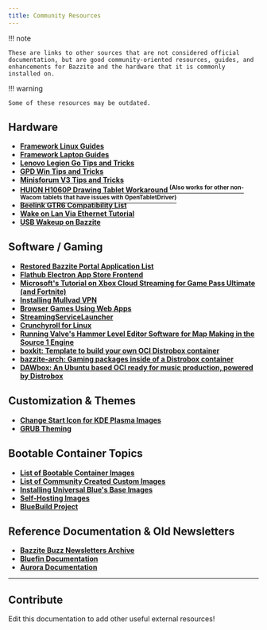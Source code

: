 ```yaml
---
title: Community Resources
---
```

!!! note

    These are links to other sources that are not considered official documentation, but are good community-oriented resources, guides, and enhancements for Bazzite and the hardware that it is commonly installed on.

!!! warning

    Some of these resources may be outdated.

## Hardware

- [**Framework Linux Guides**](https://knowledgebase.frame.work/categories/linux-S1IUEcFbkx)
- [**Framework Laptop Guides**](https://guides.frame.work/)
- [**Lenovo Legion Go Tips and Tricks**](https://github.com/aarron-lee/legion-go-tricks)
- [**GPD Win Tips and Tricks**](https://github.com/aarron-lee/gpd-win-tricks)
- [**Minisforum V3 Tips and Tricks**](https://github.com/aarron-lee/awesome-minisforum-v3)
- [**HUION H1060P Drawing Tablet Workaround <sup>(Also works for other non-Wacom tablets that have issues with OpenTabletDriver)</sup>**](https://www.answeroverflow.com/m/1275988149402861709)
- [**Beelink GTR6 Compatibility List**](https://docs.google.com/spreadsheets/d/1stEL43uuNny6HV4HhV347T0iEprstmahngEJEOqz_b4/)
- [**Wake on Lan Via Ethernet Tutorial**](https://universal-blue.discourse.group/t/is-wake-on-lan-supported/1165/6)
- [**USB Wakeup on Bazzite**](https://arnaught.neocities.org/blog/2024/12/28/bazzite-usb-wakeup)

## Software / Gaming

- [**Restored Bazzite Portal Application List**](https://universal-blue.discourse.group/t/old-bazzite-portal-flatpak-list-restored-as-a-forum-post/5440)
- [**Flathub Electron App Store Frontend**](https://github.com/aarron-lee/flathub-electron)
- [**Microsoft's Tutorial on Xbox Cloud Streaming for Game Pass Ultimate (and Fortnite)**](https://support.microsoft.com/en-us/topic/xbox-cloud-gaming-in-microsoft-edge-with-steam-deck-43dd011b-0ce8-4810-8302-965be6d53296)
- [**Installing Mullvad VPN**](https://docs.getaurora.dev/guides/layerapp/)
- [**Browser Games Using Web Apps**](https://universal-blue.discourse.group/t/how-to-run-old-browser-games-with-web-apps/486)
- [**StreamingServiceLauncher**](https://github.com/aarron-lee/StreamingServiceLauncher)
- [**Crunchyroll for Linux**](https://github.com/aarron-lee/crunchyroll-linux)
- [**Running Valve's Hammer Level Editor Software for Map Making in the Source 1 Engine**](https://andrealmeid.com/post/2020-05-28-csgo-hammer-linux/)
- [**boxkit: Template to build your own OCI Distrobox container**](https://github.com/ublue-os/boxkit) 
- [**bazzite-arch: Gaming packages inside of a Distrobox container**](https://github.com/ublue-os/bazzite-arch)
- [**DAWbox: An Ubuntu based OCI ready for music production, powered by Distrobox**](https://github.com/Messaiga/DAWbox)


## Customization & Themes

- [**Change Start Icon for KDE Plasma Images**](https://docs.getaurora.dev/guides/start-icon/)
- [**GRUB Theming**](https://universal-blue.discourse.group/t/grub-theming-guide-for-silverblue-ublue/370)

## Bootable Container Topics

- [**List of Bootable Container Images**](https://workshop.blue-build.org/images)
- [**List of Community Created Custom Images**](https://universal-blue.discourse.group/t/list-of-community-created-custom-images/340)
- [**Installing Universal Blue's Base Images**](https://universal-blue.discourse.group/t/how-to-install-universal-blues-base-images/868)
- [**Self-Hosting Images**](https://universal-blue.discourse.group/t/self-hosters-the-forge-needs-your-eyes-and-hands/1566)
- [**BlueBuild Project**](https://blue-build.org/)

## Reference Documentation & Old Newsletters

- [**Bazzite Buzz Newsletters Archive**](https://universal-blue.discourse.group/t/bazzite-newsletters/2252)
- [**Bluefin Documentation**](https://docs.projectbluefin.io/)
- [**Aurora Documentation**](https://docs.getaurora.dev/)

<hr>

## Contribute

Edit this documentation to add other useful external resources!
